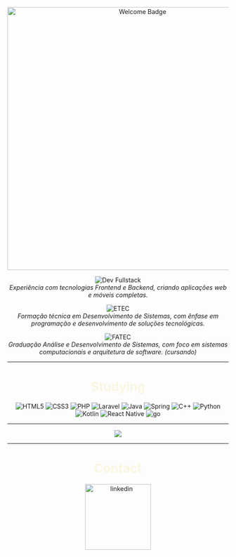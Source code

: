 <p align="center">
  <img src="https://img.shields.io/badge/Welcome%20to%20my%20Portfolio-2E294E?style=for-the-badge&logo=rocket&logoColor=white&color=2E294E" alt="Welcome Badge" width="600">
</p>

<p align="center">
  <img src="https://img.shields.io/badge/-Dev%20Fullstack-BEE7E8?style=for-the-badge&logo=code&logoColor=black" alt="Dev Fullstack">
  <br>
  <em>Experiência com tecnologias Frontend e Backend, criando aplicações web e móveis completas.</em>
</p>

<p align="center">
  <img src="https://img.shields.io/badge/-ETEC%20Zona%20Leste-2E294E?style=for-the-badge&logo=school&logoColor=black" alt="ETEC">
  <br>
  <em>Formação técnica em Desenvolvimento de Sistemas, com ênfase em programação e desenvolvimento de soluções tecnológicas.</em>
</p>

<p align="center">
  <img src="https://img.shields.io/badge/-FATEC%20Zona%20Leste-BEE7E8?style=for-the-badge&logo=graduation-cap&logoColor=white" alt="FATEC">
  <br>
  <em>Graduação Análise e Desenvolvimento de Sistemas, com foco em sistemas computacionais e arquitetura de software. (cursando)</em>
</p>

---

<p>
  <h1 align="center" style="color: #f9f6e1;">Studying</h1>
<p align="center">
  <img src="https://img.shields.io/badge/html5%20-%23E34F26.svg?&style=for-the-badge&logo=html5&logoColor=BEE7E8&color=2E294E" alt="HTML5"/>
  <img src="https://img.shields.io/badge/css3%20-%231572B6.svg?&style=for-the-badge&logo=css3&logoColor=BEE7E8&color=2E294E" alt="CSS3"/>
  <img src="https://img.shields.io/badge/php-%23777BB4.svg?&style=for-the-badge&logo=php&logoColor=BEE7E8&color=2E294E" alt="PHP"/>
  <img src="https://img.shields.io/badge/laravel%20-%23FF2D20.svg?&style=for-the-badge&logo=laravel&logoColor=BEE7E8&color=2E294E" alt="Laravel"/>
  <img src="https://img.shields.io/badge/java-%23ED8B00.svg?&style=for-the-badge&logo=openjdk&logoColor=BEE7E8&color=2E294E" alt="Java"/>
  <img src="https://img.shields.io/badge/Spring%20-%23FF2D20.svg?&style=for-the-badge&logo=Spring&logoColor=BEE7E8&color=2E294E" alt="Spring"/>
  <img src="https://img.shields.io/badge/c++%20-%2300599C.svg?&style=for-the-badge&logo=c%2B%2B&logoColor=BEE7E8&color=2E294E" alt="C++"/>
  <img src="https://img.shields.io/badge/python%20-%2314354C.svg?&style=for-the-badge&logo=python&logoColor=BEE7E8&color=2E294E" alt="Python"/>
  <img src="https://img.shields.io/badge/kotlin-%230095D5.svg?&style=for-the-badge&logo=kotlin&logoColor=BEE7E8&color=2E294E" alt="Kotlin"/>
  <img src="https://img.shields.io/badge/react_native%20-%2320232a.svg?&style=for-the-badge&logo=react&logoColor=BEE7E8&color=2E294E" alt="React Native"/>
  <img src="https://img.shields.io/badge/Go%20-%23FF2D20.svg?&style=for-the-badge&logo=go&logoColor=BEE7E8&color=2E294E" alt="go"/>
</p>

---

<p align="center">
  <img src="https://github-readme-stats.vercel.app/api?username=RLC02&show_icons=true&theme=graywhite&bg_color=2E294E&title_color=BEE7E8&icon_color=BEE7E8&border_color=BEE7E8&text_color=BEE7E8"/>
</p>
<p>

---
  
</p>
  <h1 align="center" style="color: #f9f6e1;">Contact</h1>
<p align="center">
 <a href="https://www.linkedin.com/in/ricardo-luquetti-codo-835a5125b"><img src="https://img.shields.io/badge/linkedin%20-%23FF2D20.svg?&style=for-the-badge&logo=linkedin&logoColor=2A2D34&color=2E294E" width="150" alt="linkedin"/></a>
</p>
